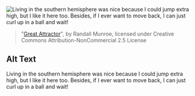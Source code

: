 ![Living in the southern hemisphere was nice because I could jump extra high, but I like it here too. Besides, if I ever want to move back, I can just curl up in a ball and wait!](https://imgs.xkcd.com/comics/great_attractor.png)
> "[Great Attractor](https://xkcd.com/2310/)", by Randall Munroe, licensed under Creative Commons Attribution-NonCommercial 2.5 License

## Alt Text
Living in the southern hemisphere was nice because I could jump extra high, but I like it here too. Besides, if I ever want to move back, I can just curl up in a ball and wait!
